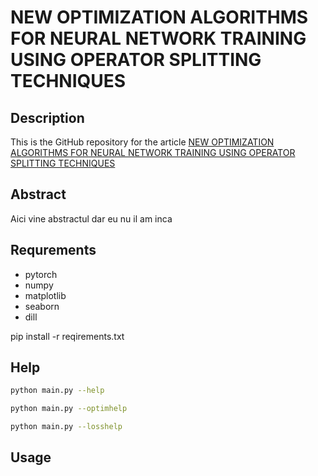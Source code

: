 # NEW OPTIMIZATION ALGORITHMS FOR NEURAL NETWORK TRAINING USING OPERATOR SPLITTING TECHNIQUES
## Description
This is the GitHub repository for the article [ NEW OPTIMIZATION ALGORITHMS FOR NEURAL NETWORK TRAINING USING OPERATOR SPLITTING TECHNIQUES](/google.com)
## Abstract
Aici vine abstractul dar eu nu il am inca
## Requrements
+ pytorch 
+ numpy
+ matplotlib
+ seaborn
+ dill

pip install -r reqirements.txt
## Help
```bash
python main.py --help
```

```bash
python main.py --optimhelp
```

```bash
python main.py --losshelp
```

## Usage

